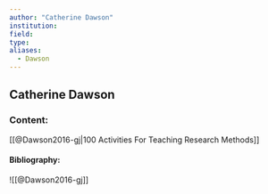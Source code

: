 ```yaml
---
author: "Catherine Dawson"
institution:
field:
type:
aliases:
  - Dawson
---
```


## Catherine Dawson

### Content:
[[@Dawson2016-gj|100 Activities For Teaching Research Methods]]

#### Bibliography:

![[@Dawson2016-gj]]